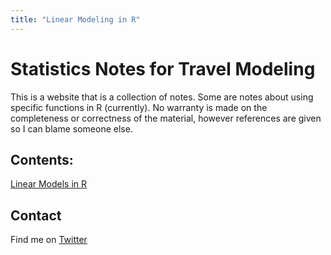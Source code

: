 ```yaml
---
title: "Linear Modeling in R"
---
```

# Statistics Notes for Travel Modeling

This is a website that is a collection of notes.  Some are notes about using specific functions in R (currently).  No warranty is made on the completeness or correctness of the material, however references are given so I can blame someone else.

## Contents:
[Linear Models in R](LinearModels.md)

## Contact

Find me on [Twitter](http://www.twitter.com/okiandrew)
